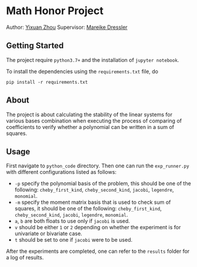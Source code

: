 # Math Honor Project

Author: [Yixuan Zhou](http://yixuanseanzhou.github.io/)
Supervisor: [Mareike Dressler](https://web.maths.unsw.edu.au/~mdressler/)

## Getting Started
The project require `python3.7+` and the installation of `jupyter notebook`.

To install the dependencies using the `requirements.txt` file, do
```
pip install -r requirements.txt
```

## About

The project is about calculating the stability of the linear systems for various bases combination when executing the process of comparing of coefficients to verify whether a polynomial can be written in a sum of squares. 


## Usage

First navigate to `python_code` directory. Then one can run the `exp_runner.py` with different configurations listed as follows: 
- `-p` specify the polynomial basis of the problem, this should be one of the following: `cheby_first_kind`, `cheby_second_kind`, `jacobi`, `legendre`, `monomial`.
- `-m` specify the moment matrix basis that is used to check sum of squares, it should be one of the following: `cheby_first_kind`, `cheby_second_kind`, `jacobi`, `legendre`, `monomial`.
- `a`, `b` are both floats to use only if `jacobi` is used. 
- `v` should be either `1` or `2` depending on whether the experiment is for univariate or bivariate case.
- `t` should be set to one if `jacobi` were to be used.

After the experiments are completed, one can refer to the `results` folder for a log of results.